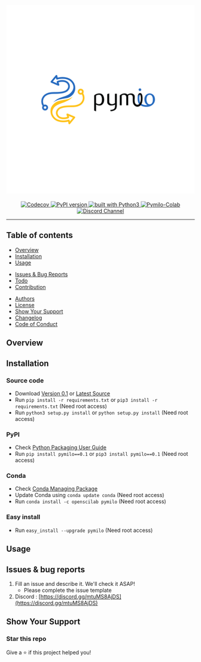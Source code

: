 <div align="center">
    <img src="https://github.com/openscilab/pymilo/raw/master/otherfiles/logo.png">
    <br/>
    <br/>
    <a href="https://codecov.io/gh/openscilab/pymilo">
        <img src="https://codecov.io/gh/openscilab/pymilo/branch/master/graph/badge.svg" alt="Codecov"/>
    </a>
    <a href="https://badge.fury.io/py/pymilo">
        <img src="https://badge.fury.io/py/pymilo.svg" alt="PyPI version" height="18">
    </a>
    <a href="https://www.python.org/">
        <img src="https://img.shields.io/badge/built%20with-Python3-green.svg" alt="built with Python3">
    </a>
    <!-- <a href="https://anaconda.org/openscilab/pymilo">
        <img src="https://anaconda.org/openscilab/pymilo/badges/version.svg">
    </a> -->
    <a href="https://colab.research.google.com/github/openscilab/pymilo/blob/master">
        <img src="https://colab.research.google.com/assets/colab-badge.svg" alt="Pymilo-Colab"/>
    </a>
    <a href="https://discord.gg/mtuMS8AjDS">
        <img src="https://img.shields.io/discord/1064533716615049236.svg" alt="Discord Channel">
    </a>
</div>

----------

## Table of contents

* [Overview](https://github.com/openscilab/pymilo#overview)
* [Installation](https://github.com/openscilab/pymilo#installation)
* [Usage](https://github.com/openscilab/pymilo#usage)
  <!-- * [Scikit-learn](https://github.com/openscilab/pymilo#sciki-learn) -->
<!-- * [Document](https://github.com/openscilab/pymilo/tree/master/Document) -->
* [Issues & Bug Reports](https://github.com/openscilab/pymilo#issues--bug-reports)
* [Todo](https://github.com/openscilab/pymilo/blob/master/TODO.md)
* [Contribution](https://github.com/openscilab/pymilo/blob/master/.github/CONTRIBUTING.md)
<!-- * [Cite](https://github.com/openscilab/pymilo#cite) -->
* [Authors](https://github.com/openscilab/pymilo/blob/master/AUTHORS.md)
* [License](https://github.com/openscilab/pymilo/blob/master/LICENSE)
* [Show Your Support](https://github.com/openscilab/pymilo#show-your-support)
* [Changelog](https://github.com/openscilab/pymilo/blob/master/CHANGELOG.md)
* [Code of Conduct](https://github.com/openscilab/pymilo/blob/master/.github/CODE_OF_CONDUCT.md)


## Overview


## Installation

### Source code
- Download [Version 0.1](https://github.com/openscilab/pymilo/archive/v0.1.zip) or [Latest Source](https://github.com/openscilab/pymilo/archive/dev.zip)
- Run `pip install -r requirements.txt` or `pip3 install -r requirements.txt` (Need root access)
- Run `python3 setup.py install` or `python setup.py install` (Need root access)

### PyPI

- Check [Python Packaging User Guide](https://packaging.python.org/installing/)
- Run `pip install pymilo==0.1` or `pip3 install pymilo==0.1` (Need root access)

### Conda

- Check [Conda Managing Package](https://conda.io/)
- Update Conda using `conda update conda` (Need root access)
- Run `conda install -c openscilab pymilo` (Need root access)

### Easy install

- Run `easy_install --upgrade pymilo` (Need root access)


## Usage


## Issues & bug reports

1. Fill an issue and describe it. We'll check it ASAP!
    - Please complete the issue template
2. Discord : [https://discord.gg/mtuMS8AjDS](https://discord.gg/mtuMS8AjDS)
<!-- 3. Website : [https://www.ascii-art.site](https://www.ascii-art.site) -->
<!-- 4. Email : [info@ascii-art.site](mailto:info@ascii-art.site "info@ascii-art.site") -->


<!-- ## Cite -->


## Show Your Support


### Star this repo

Give a ⭐️ if this project helped you!

